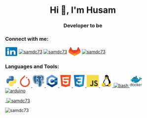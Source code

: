<h1 align="center">Hi 👋, I'm Husam</h1>
<h3 align="center">Developer to be</h3>

<h3 align="left">Connect with me:</h3>
<p align="left">
<a href="https://linkedin.com/in/samdc73" target="blank"><img align="center" src="https://github.com/devicons/devicon/blob/master/icons/linkedin/linkedin-original.svg" alt="samdc73" height="30" width="40" /></a>
<a href="https://www.leetcode.com/samdc73" target="blank"><img align="center" src="https://raw.githubusercontent.com/rahuldkjain/github-profile-readme-generator/master/src/images/icons/Social/leet-code.svg" alt="samdc73" height="30" width="40" /></a>
<a href="https://twitter.com/samdc73" target="blank"><img align="center" src="https://raw.githubusercontent.com/rahuldkjain/github-profile-readme-generator/master/src/images/icons/Social/twitter.svg" alt="samdc73" height="30" width="40" /></a>
<a href="https://gitlab.com/SamDc73" target="blank"><img align="center" src="https://github.com/devicons/devicon/blob/master/icons/gitlab/gitlab-original.svg" alt="samdc73" height="30" width="40" /></a>
<a href="https://instagram.com/samdc73" target="blank"><img align="center" src="https://raw.githubusercontent.com/rahuldkjain/github-profile-readme-generator/master/src/images/icons/Social/instagram.svg" alt="samdc73" height="30" width="40" /></a>

</p>

<h3 align="left">Languages and Tools:</h3>
<a href="https://www.python.org" target="_blank" rel="noreferrer"> <img src="https://raw.githubusercontent.com/devicons/devicon/master/icons/python/python-original.svg" alt="python" width="40" height="40"/> </a> 
<a href="https://www.pytorch.org/" target="_blank" rel="noreferrer"> <img src="https://raw.githubusercontent.com/devicons/devicon/master/icons/pytorch/pytorch-original.svg" alt="pytorch" width="40" height="40"/> </a> 
<a href="https://www.postgresql.org" target="_blank" rel="noreferrer"> <img src="https://raw.githubusercontent.com/devicons/devicon/master/icons/postgresql/postgresql-plain.svg" alt="python" width="40" height="40"/> </a> 
<a href="https://www.isocpp.org" target="_blank" rel="noreferrer"> <img src="https://raw.githubusercontent.com/devicons/devicon/master/icons/cplusplus/cplusplus-original.svg" alt="cplusplus" width="40" height="40"/> </a>
<a href="https://developer.mozilla.org/en-US/docs/Web/HTML" target="_blank" rel="noreferrer"> <img src="https://raw.githubusercontent.com/devicons/devicon/master/icons/html5/html5-original.svg" alt="HTML" width="40" height="40"/> </a>
<a href="https://developer.mozilla.org/en-US/docs/Web/CSS" target="_blank" rel="noreferrer"> <img src="https://raw.githubusercontent.com/devicons/devicon/master/icons/css3/css3-original.svg" alt="CSS" width="40" height="40"/> </a>
<a href="https://developer.mozilla.org/en-US/docs/Web/JavaScript" target="_blank" rel="noreferrer"> <img src="https://raw.githubusercontent.com/devicons/devicon/master/icons/javascript/javascript-original.svg" alt="javascript" width="40" height="40"/> </a> 
<a href="https://www.linux.org/" target="_blank" rel="noreferrer"> <img src="https://raw.githubusercontent.com/devicons/devicon/master/icons/linux/linux-original.svg" alt="linux" width="40" height="40"/> </a> 
<a href="https://www.gnu.org/software/bash/" target="_blank" rel="noreferrer"> <img src="https://www.vectorlogo.zone/logos/gnu_bash/gnu_bash-icon.svg" alt="bash" width="40" height="40"/> </a> 
<a href="https://www.docker.com/" target="_blank" rel="noreferrer"> <img src="https://raw.githubusercontent.com/devicons/devicon/master/icons/docker/docker-original-wordmark.svg" alt="docker" width="40" height="40"/>  </a> 
<a href="https://www.arduino.cc/" target="_blank" rel="noreferrer"> <img src="https://cdn.worldvectorlogo.com/logos/arduino-1.svg" alt="arduino" width="40" height="40"/> </p>

<p>&nbsp;<img align="center" src="https://github-readme-stats.vercel.app/api?username=samdc73&show_icons=true&theme=dracula&locale=en" alt="samdc73" /></p>

<p><img align="left" src="https://github-readme-stats.vercel.app/api/top-langs?username=samdc73&show_icons=true&theme=dracula&locale=en&layout=compact" alt="samdc73" /></p>




